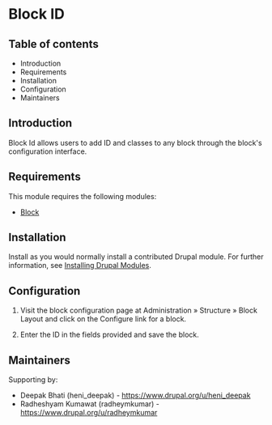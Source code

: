 # Block ID

## Table of contents

- Introduction
- Requirements
- Installation
- Configuration
- Maintainers


## Introduction

Block Id allows users to add ID and classes to any block through the block's
configuration interface.


## Requirements

This module requires the following modules:

- [Block](https://drupal.org/project/block)


## Installation

Install as you would normally install a contributed Drupal module. For further
information, see
[Installing Drupal Modules](https://www.drupal.org/docs/extending-drupal/installing-drupal-modules).


## Configuration

1. Visit the block configuration page at Administration » Structure » Block
   Layout and click on the Configure link for a block.

2. Enter the ID in the fields provided and save the block.


## Maintainers

Supporting by:

- Deepak Bhati (heni_deepak) - https://www.drupal.org/u/heni_deepak
- Radheshyam Kumawat (radheymkumar) - https://www.drupal.org/u/radheymkumar
